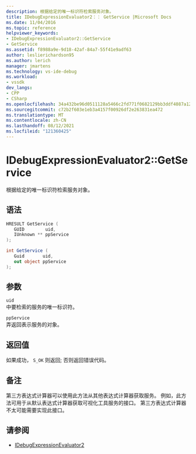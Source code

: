 ```yaml
---
description: 根据给定的唯一标识符检索服务对象。
title: IDebugExpressionEvaluator2：： GetService |Microsoft Docs
ms.date: 11/04/2016
ms.topic: reference
helpviewer_keywords:
- IDebugExpressionEvaluator2::GetService
- GetService
ms.assetid: f8988a9e-9d18-42af-84a7-55f41e9adf63
author: leslierichardson95
ms.author: lerich
manager: jmartens
ms.technology: vs-ide-debug
ms.workload:
- vssdk
dev_langs:
- CPP
- CSharp
ms.openlocfilehash: 34a432be96d0511128a5466c2fd771f0682129bb3ddf4087a129831ace8be491
ms.sourcegitcommit: c72b2f603e1eb3a4157f00926df2e263831ea472
ms.translationtype: MT
ms.contentlocale: zh-CN
ms.lasthandoff: 08/12/2021
ms.locfileid: "121360425"
---
```

# <a name="idebugexpressionevaluator2getservice"></a>IDebugExpressionEvaluator2::GetService
根据给定的唯一标识符检索服务对象。

## <a name="syntax"></a>语法

```cpp
HRESULT GetService (
   GUID        uid,
   IUnknown ** ppService
);
```

```csharp
int GetService (
   Guid       uid,
   out object ppService
);
```

## <a name="parameters"></a>参数
`uid`\
中要检索的服务的唯一标识符。

`ppService`\
弄返回表示服务的对象。

## <a name="return-value"></a>返回值
 如果成功， `S_OK` 则返回; 否则返回错误代码。

## <a name="remarks"></a>备注
 第三方表达式计算器可以使用此方法从其他表达式计算器获取服务。 例如，此方法可用于从默认表达式计算器获取可视化工具服务的接口。 第三方表达式计算器不太可能需要实现此接口。

## <a name="see-also"></a>请参阅
- [IDebugExpressionEvaluator2](../../../extensibility/debugger/reference/idebugexpressionevaluator2.md)
